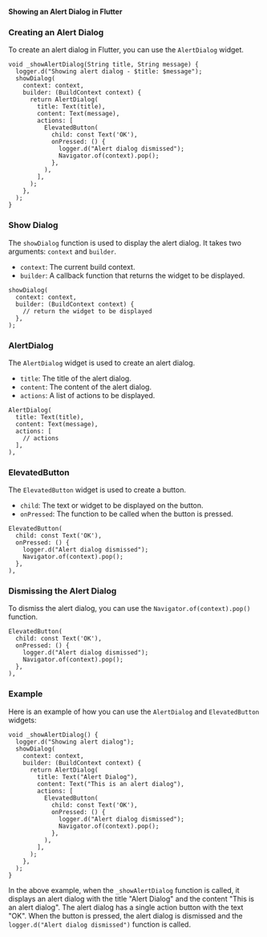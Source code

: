 **Showing an Alert Dialog in Flutter**

### Creating an Alert Dialog

To create an alert dialog in Flutter, you can use the `AlertDialog` widget.

```
void _showAlertDialog(String title, String message) {
  logger.d("Showing alert dialog - $title: $message");
  showDialog(
    context: context,
    builder: (BuildContext context) {
      return AlertDialog(
        title: Text(title),
        content: Text(message),
        actions: [
          ElevatedButton(
            child: const Text('OK'),
            onPressed: () {
              logger.d("Alert dialog dismissed");
              Navigator.of(context).pop();
            },
          ),
        ],
      );
    },
  );
}
```

### Show Dialog

The `showDialog` function is used to display the alert dialog. It takes two arguments: `context` and `builder`.

*   `context`: The current build context.
*   `builder`: A callback function that returns the widget to be displayed.

```
showDialog(
  context: context,
  builder: (BuildContext context) {
    // return the widget to be displayed
  },
);
```

### AlertDialog

The `AlertDialog` widget is used to create an alert dialog.

*   `title`: The title of the alert dialog.
*   `content`: The content of the alert dialog.
*   `actions`: A list of actions to be displayed.

```
AlertDialog(
  title: Text(title),
  content: Text(message),
  actions: [
    // actions
  ],
),
```

### ElevatedButton

The `ElevatedButton` widget is used to create a button.

*   `child`: The text or widget to be displayed on the button.
*   `onPressed`: The function to be called when the button is pressed.

```
ElevatedButton(
  child: const Text('OK'),
  onPressed: () {
    logger.d("Alert dialog dismissed");
    Navigator.of(context).pop();
  },
),
```

### Dismissing the Alert Dialog

To dismiss the alert dialog, you can use the `Navigator.of(context).pop()` function.

```
ElevatedButton(
  child: const Text('OK'),
  onPressed: () {
    logger.d("Alert dialog dismissed");
    Navigator.of(context).pop();
  },
),
```

### Example

Here is an example of how you can use the `AlertDialog` and `ElevatedButton` widgets:

```
void _showAlertDialog() {
  logger.d("Showing alert dialog");
  showDialog(
    context: context,
    builder: (BuildContext context) {
      return AlertDialog(
        title: Text("Alert Dialog"),
        content: Text("This is an alert dialog"),
        actions: [
          ElevatedButton(
            child: const Text('OK'),
            onPressed: () {
              logger.d("Alert dialog dismissed");
              Navigator.of(context).pop();
            },
          ),
        ],
      );
    },
  );
}
```

In the above example, when the `_showAlertDialog` function is called, it displays an alert dialog with the title "Alert Dialog" and the content "This is an alert dialog". The alert dialog has a single action button with the text "OK". When the button is pressed, the alert dialog is dismissed and the `logger.d("Alert dialog dismissed")` function is called.